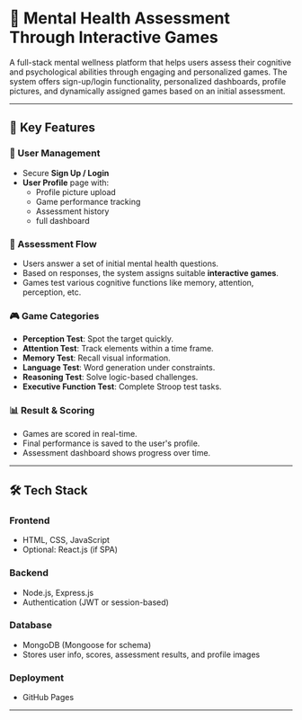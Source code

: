 # 🧠 Mental Health Assessment Through Interactive Games

A full-stack mental wellness platform that helps users assess their cognitive and psychological abilities through engaging and personalized games. The system offers sign-up/login functionality, personalized dashboards, profile pictures, and dynamically assigned games based on an initial assessment.

---

## 🌟 Key Features

### 👤 User Management
- Secure **Sign Up / Login**
- **User Profile** page with:
  - Profile picture upload
  - Game performance tracking
  - Assessment history
  - full dashboard

### 📝 Assessment Flow
- Users answer a set of initial mental health questions.
- Based on responses, the system assigns suitable **interactive games**.
- Games test various cognitive functions like memory, attention, perception, etc.

### 🎮 Game Categories
- **Perception Test**: Spot the target quickly.
- **Attention Test**: Track elements within a time frame.
- **Memory Test**: Recall visual information.
- **Language Test**: Word generation under constraints.
- **Reasoning Test**: Solve logic-based challenges.
- **Executive Function Test**: Complete Stroop test tasks.

### 📊 Result & Scoring
- Games are scored in real-time.
- Final performance is saved to the user's profile.
- Assessment dashboard shows progress over time.

---

## 🛠️ Tech Stack

### Frontend
- HTML, CSS, JavaScript  
- Optional: React.js (if SPA)

### Backend
- Node.js, Express.js  
- Authentication (JWT or session-based)

### Database
- MongoDB (Mongoose for schema)  
- Stores user info, scores, assessment results, and profile images

### Deployment
- GitHub Pages

---


